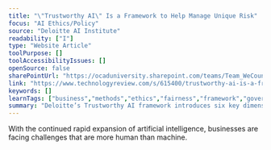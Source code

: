 ```yaml
---
title: "\"Trustworthy AI\" Is a Framework to Help Manage Unique Risk"
focus: "AI Ethics/Policy"
source: "Deloitte AI Institute"
readability: ["I"]
type: "Website Article"
toolPurpose: []
toolAccessibilityIssues: []
openSource: false
sharePointUrl: "https://ocaduniversity.sharepoint.com/teams/Team_WeCount/Shared%20Documents/Resources%20and%20Tools/Literature%20(curated)/%E2%80%98Trustworthy%20AI%E2%80%99%20is%20a%20framework%20to%20help...ge%20unique%20risk%20-%20MIT%20Technology%20Review.pdf"
link: "https://www.technologyreview.com/s/615400/trustworthy-ai-is-a-framework-to-help-manage-unique-risk/"
keywords: []
learnTags: ["business","methods","ethics","fairness","framework","government","trust"]
summary: "Deloitte’s Trustworthy AI framework introduces six key dimensions that can help safeguard ethics and build a trustworthy AI strategy when considered collectively in the design, development, deployment, and operational phases of AI system implementation. "
---
```

With the continued rapid expansion of artificial intelligence, businesses are facing challenges that are more human than machine.
